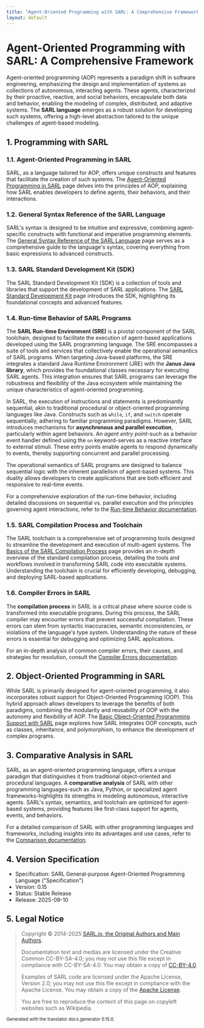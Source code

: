 ```yaml
---
title: "Agent-Oriented Programming with SARL: A Comprehensive Framework"
layout: default
---
```


# Agent-Oriented Programming with SARL: A Comprehensive Framework

Agent-oriented programming (AOP) represents a paradigm shift in software engineering, emphasizing the design and implementation of systems as collections of autonomous, interacting agents. These agents, characterized by their proactive, reactive, and social behaviors, encapsulate both data and behavior, enabling the modeling of complex, distributed, and adaptive systems.
The **SARL language** emerges as a robust solution for developing such systems, offering a high-level abstraction tailored to the unique challenges of agent-based modeling.

## 1. Programming with SARL

### 1.1. Agent-Oriented Programming in SARL

SARL, as a language tailored for AOP, offers unique constructs and features that facilitate the creation of such systems. The [Agent-Oriented Programming in SARL](./aop/index.html) page delves into the principles of AOP, explaining how SARL enables developers to define agents, their behaviors, and their interactions.

### 1.2. General Syntax Reference of the SARL Language

SARL's syntax is designed to be intuitive and expressive, combining agent-specific constructs with functional and imperative programming elements. The [General Syntax Reference of the SARL Language](./expr/index.html) page serves as a comprehensive guide to the language's syntax, covering everything from basic expressions to advanced constructs.

### 1.3. SARL Standard Development Kit (SDK)

The SARL Standard Development Kit (SDK) is a collection of tools and libraries that support the development of SARL applications. The [SARL Standard Development Kit](./sdk/index.html) page introduces the SDK, highlighting its foundational concepts and advanced features.

### 1.4. Run-time Behavior of SARL Programs

The **SARL Run-time Environment (SRE)** is a pivotal component of the SARL toolchain, designed to facilitate the execution of agent-based applications developed using the SARL programming language. The SRE encompasses a suite of tools and services that collectively enable the operational semantics of SARL programs. When targeting Java-based platforms, the SRE integrates a standard Java Runtime Environment (JRE) with the **Janus Java library**, which provides the foundational classes necessary for executing SARL agents. This integration ensures that SARL programs can leverage the robustness and flexibility of the Java ecosystem while maintaining the unique characteristics of agent-oriented programming.

In SARL, the execution of instructions and statements is predominantly sequential, akin to traditional procedural or object-oriented programming languages like Java. Constructs such as `while`, `if`, and `switch` operate sequentially, adhering to familiar programming paradigms. However, SARL introduces mechanisms for **asynchronous and parallel execution**, particularly within agent behaviors. An *agent entry point*-such as a behavior event handler defined using the `on` keyword-serves as a reactive interface to external stimuli. These entry points enable agents to respond dynamically to events, thereby supporting concurrent and parallel processing.

The operational semantics of SARL programs are designed to balance sequential logic with the inherent parallelism of agent-based systems. This duality allows developers to create applications that are both efficient and responsive to real-time events.

For a comprehensive exploration of the run-time behavior, including detailed discussions on sequential vs. parallel execution and the principles governing agent interactions, refer to the [Run-time Behavior documentation](./Runtime.html).

### 1.5. SARL Compilation Process and Toolchain

The SARL toolchain is a comprehensive set of programming tools designed to streamline the development and execution of multi-agent systems. The [Basics of the SARL Compilation Process](./toolchain/index.html) page provides an in-depth overview of the standard compilation process, detailing the tools and workflows involved in transforming SARL code into executable systems. Understanding the toolchain is crucial for efficiently developing, debugging, and deploying SARL-based applications.

### 1.6. Compiler Errors in SARL

The **compilation process** in SARL is a critical phase where source code is transformed into executable programs. During this process, the SARL compiler may encounter errors that prevent successful compilation. These errors can stem from syntactic inaccuracies, semantic inconsistencies, or violations of the language's type system. Understanding the nature of these errors is essential for debugging and optimizing SARL applications.

For an in-depth analysis of common compiler errors, their causes, and strategies for resolution, consult the [Compiler Errors documentation](./CompilerErrors.html).

## 2. Object-Oriented Programming in SARL

While SARL is primarily designed for agent-oriented programming, it also incorporates robust support for Object-Oriented Programming (OOP). This hybrid approach allows developers to leverage the benefits of both paradigms, combining the modularity and reusability of OOP with the autonomy and flexibility of AOP. The [Basic Object-Oriented Programming Support with SARL](./oop/index.html) page explores how SARL integrates OOP concepts, such as classes, inheritance, and polymorphism, to enhance the development of complex programs.

## 3. Comparative Analysis in SARL

SARL, as an agent-oriented programming language, offers a unique paradigm that distinguishes it from traditional object-oriented and procedural languages. A **comparative analysis** of SARL with other programming languages-such as Java, Python, or specialized agent frameworks-highlights its strengths in modeling autonomous, interactive agents. SARL's syntax, semantics, and toolchain are optimized for agent-based systems, providing features like first-class support for agents, events, and behaviors.

For a detailed comparison of SARL with other programming languages and frameworks, including insights into its advantages and use cases, refer to the [Comparison documentation](./Comparison.html).



## 4. Version Specification

* Specification: SARL General-purpose Agent-Oriented Programming Language ("Specification")
* Version: 0.15
* Status: Stable Release
* Release: 2025-09-10

## 5. Legal Notice

> Copyright &copy; 2014-2025 [SARL.io, the Original Authors and Main Authors](http://www.sarl.io/about/index.html).
>
> Documentation text and medias are licensed under the Creative Common CC-BY-SA-4.0;
> you may not use this file except in compliance with CC-BY-SA-4.0.
> You may obtain a copy of [CC-BY-4.0](https://creativecommons.org/licenses/by-sa/4.0/deed.en).
>
> Examples of SARL code are licensed under the Apache License, Version 2.0;
> you may not use this file except in compliance with the Apache License.
> You may obtain a copy of the [Apache License](http://www.apache.org/licenses/LICENSE-2.0).
>
> You are free to reproduce the content of this page on copyleft websites such as Wikipedia.

<small>Generated with the translator docs.generator 0.15.0.</small>
